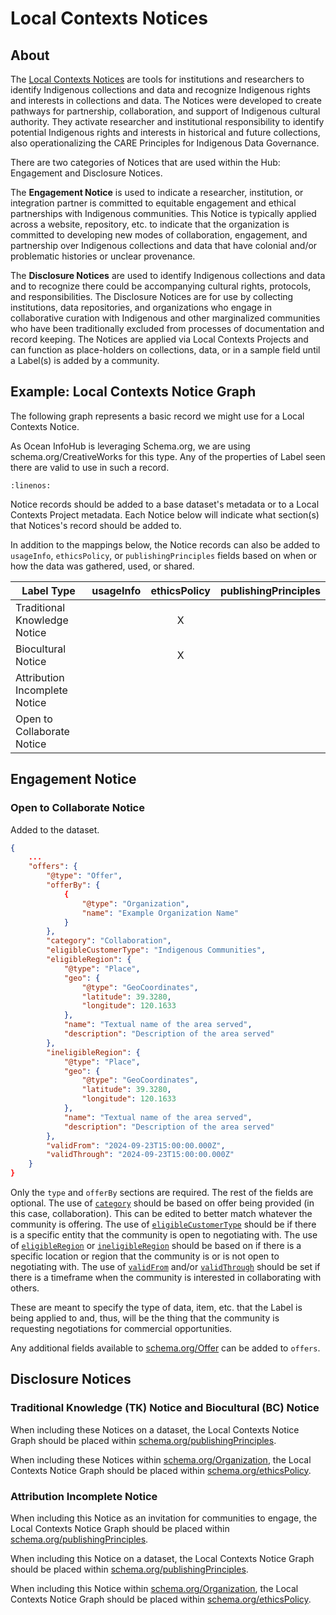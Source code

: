 # Local Contexts Notices

## About
The [Local Contexts Notices](https://localcontexts.org/notices/) are tools for
institutions and researchers to identify Indigenous collections and data and recognize
Indigenous rights and interests in collections and data.  The Notices were developed to
create pathways for partnership, collaboration, and support of Indigenous cultural
authority. They activate researcher and institutional responsibility to identify potential
Indigenous rights and interests in historical and future collections, also operationalizing
the CARE Principles for Indigenous Data Governance.

There are two categories of Notices that are used within the Hub: Engagement and
Disclosure Notices.

The **Engagement Notice** is used to indicate a researcher, institution, or integration
partner is committed to equitable engagement and ethical partnerships with Indigenous
communities. This Notice is typically applied across a website, repository, etc. to
indicate that the organization is committed to developing new modes of collaboration,
engagement, and partnership over Indigenous collections and data that have colonial
and/or problematic histories or unclear provenance.

The **Disclosure Notices** are used to identify Indigenous collections and data and
to recognize there could be accompanying cultural rights, protocols, and responsibilities.
The Disclosure Notices are for use by collecting institutions, data repositories, and
organizations who engage in collaborative curation with Indigenous and other marginalized
communities who have been traditionally excluded from processes of documentation and
record keeping. The Notices are applied via Local Contexts Projects and can function as
place-holders on collections, data, or in a sample field until a Label(s) is added by
a community.

## Example: Local Contexts Notice Graph
The following graph represents a basic record we might use for a Local Contexts Notice.

As Ocean InfoHub is leveraging Schema.org, we are using schema.org/CreativeWorks for this
type. Any of the properties of Label seen there are valid to use in such a record.

```{literalinclude} ../../../odis-in/dataGraphs/thematics/CreativeWork/graphs/local-contexts-notice.json
:linenos:
```

Notice records should be added to a base dataset's metadata or to a Local Contexts Project
metadata. Each Notice below will indicate what section(s) that Notices's record should
be added to.

In addition to the mappings below, the Notice records can also be added to `usageInfo`,
`ethicsPolicy`, or `publishingPrinciples` fields based on when or how the data was
gathered, used, or shared.

| Label Type | usageInfo | ethicsPolicy | publishingPrinciples |
| --- | :---: |  :---: | :---: |
| Traditional Knowledge Notice |  | X |  |
| Biocultural Notice |  | X |  |
| Attribution Incomplete Notice |  |  |  |
| Open to Collaborate Notice |  |  |  |

## Engagement Notice

### Open to Collaborate Notice
Added to the dataset.

```json
{
    ...
    "offers": {
        "@type": "Offer",
        "offerBy": {
            {
                "@type": "Organization",
                "name": "Example Organization Name"
            }
        },
        "category": "Collaboration",
        "eligibleCustomerType": "Indigenous Communities",
        "eligibleRegion": {
            "@type": "Place",
            "geo": {
                "@type": "GeoCoordinates",
                "latitude": 39.3280,
                "longitude": 120.1633
            },
            "name": "Textual name of the area served",
            "description": "Description of the area served"
        },
        "ineligibleRegion": {
            "@type": "Place",
            "geo": {
                "@type": "GeoCoordinates",
                "latitude": 39.3280,
                "longitude": 120.1633
            },
            "name": "Textual name of the area served",
            "description": "Description of the area served"
        },
        "validFrom": "2024-09-23T15:00:00.000Z",
        "validThrough": "2024-09-23T15:00:00.000Z"
    }
}
```
Only the `type` and `offerBy` sections are required. The rest of the fields are optional.
The use of [`category`](https://schema.org/category) should be based on offer being
provided (in this case, collaboration). This can be edited to better match whatever
the community is offering. The use of [`eligibleCustomerType`](https://schema.org/eligibleCustomerType)
should be if there is a specific entity that the community is open to negotiating with.
The use of [`eligibleRegion`](https://schema.org/eligibleRegion) or
[`ineligibleRegion`](https://schema.org/ineligibleRegion) should be based on if there is
a specific location or region that the community is or is not open to negotiating with.
The use of [`validFrom`](https://schema.org/validFrom) and/or
[`validThrough`](https://schema.org/validThrough) should be set if there is a timeframe
when the community is interested in collaborating with others.

These are meant to specify the type of data, item, etc. that the Label is being applied
to and, thus, will be the thing that the community is requesting negotiations for
commercial opportunities.

Any additional fields available to [schema.org/Offer](https://schema.org/Offer) can be
added to `offers`.

## Disclosure Notices

### Traditional Knowledge (TK) Notice and Biocultural (BC) Notice
When including these Notices on a dataset, the Local Contexts Notice Graph should be
placed within [schema.org/publishingPrinciples](https://schema.org/publishingPrinciples).

When including these Notices within [schema.org/Organization](https://schema.org/Organization),
the Local Contexts Notice Graph should be placed within
[schema.org/ethicsPolicy](https://schema.org/ethicsPolicy).

### Attribution Incomplete Notice
When including this Notice as an invitation for communities to engage, the Local Contexts
Notice Graph should be placed within
[schema.org/publishingPrinciples](https://schema.org/publishingPrinciples).

When including this Notice on a dataset, the Local Contexts Notice Graph should be
placed within [schema.org/publishingPrinciples](https://schema.org/publishingPrinciples).

When including this Notice within [schema.org/Organization](https://schema.org/Organization),
the Local Contexts Notice Graph should be placed within
[schema.org/ethicsPolicy](https://schema.org/ethicsPolicy).